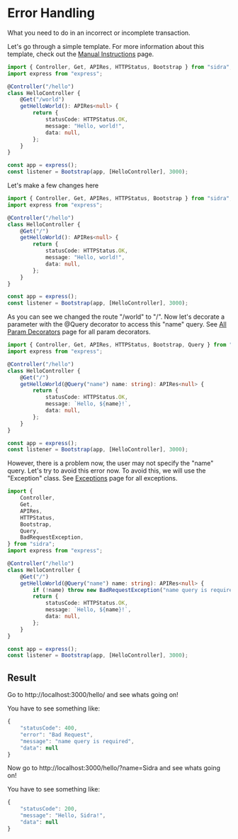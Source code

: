 # Error Handling

What you need to do in an incorrect or incomplete transaction.

Let's go through a simple template. For more information about this template, check out the [Manual Instructions](pages/manual-instructions.md) page.

```typescript
import { Controller, Get, APIRes, HTTPStatus, Bootstrap } from "sidra";
import express from "express";

@Controller("/hello")
class HelloController {
	@Get("/world")
	getHelloWorld(): APIRes<null> {
		return {
			statusCode: HTTPStatus.OK,
			message: "Hello, world!",
			data: null,
		};
	}
}

const app = express();
const listener = Bootstrap(app, [HelloController], 3000);
```

Let's make a few changes here

```typescript
import { Controller, Get, APIRes, HTTPStatus, Bootstrap } from "sidra";
import express from "express";

@Controller("/hello")
class HelloController {
	@Get("/")
	getHelloWorld(): APIRes<null> {
		return {
			statusCode: HTTPStatus.OK,
			message: "Hello, world!",
			data: null,
		};
	}
}

const app = express();
const listener = Bootstrap(app, [HelloController], 3000);
```

As you can see we changed the route "/world" to "/". Now let's decorate a parameter with the @Query decorator to access this "name" query. See [All Param Decorators](pages/all-param-decorators.md) page for all param decorators.

```typescript
import { Controller, Get, APIRes, HTTPStatus, Bootstrap, Query } from "sidra";
import express from "express";

@Controller("/hello")
class HelloController {
	@Get("/")
	getHelloWorld(@Query("name") name: string): APIRes<null> {
		return {
			statusCode: HTTPStatus.OK,
			message: `Hello, ${name}!`,
			data: null,
		};
	}
}

const app = express();
const listener = Bootstrap(app, [HelloController], 3000);
```

However, there is a problem now, the user may not specify the "name" query. Let's try to avoid this error now. To avoid this, we will use the "Exception" class. See [Exceptions](pages/exceptions.md) page for all exceptions.

```typescript
import {
	Controller,
	Get,
	APIRes,
	HTTPStatus,
	Bootstrap,
	Query,
	BadRequestException,
} from "sidra";
import express from "express";

@Controller("/hello")
class HelloController {
	@Get("/")
	getHelloWorld(@Query("name") name: string): APIRes<null> {
		if (!name) throw new BadRequestException("name query is required");
		return {
			statusCode: HTTPStatus.OK,
			message: `Hello, ${name}!`,
			data: null,
		};
	}
}

const app = express();
const listener = Bootstrap(app, [HelloController], 3000);
```

## Result

Go to http://localhost:3000/hello/ and see whats going on!

You have to see something like:

```javascript
{
    "statusCode": 400,
    "error": "Bad Request",
    "message": "name query is required",
    "data": null
}
```

Now go to http://localhost:3000/hello/?name=Sidra and see whats going on!

You have to see something like:

```javascript
{
    "statusCode": 200,
    "message": "Hello, Sidra!",
    "data": null
}
```
